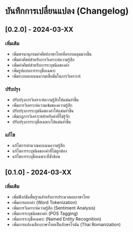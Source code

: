# บันทึกการเปลี่ยนแปลง (Changelog)

## [0.2.0] - 2024-03-XX

### เพิ่มเติม
- เพิ่มพจนานุกรมคำศัพท์ภาษาไทยที่ครอบคลุมมากขึ้น
- เพิ่มคำศัพท์สำหรับการวิเคราะห์ความรู้สึก
- เพิ่มคำศัพท์สำหรับการระบุชนิดของคำ
- เพิ่มรูปแบบการระบุชื่อเฉพาะ
- เพิ่มระบบคะแนนความเชื่อมั่นในการวิเคราะห์

### ปรับปรุง
- ปรับปรุงการวิเคราะห์ความรู้สึกให้แม่นยำขึ้น
- เพิ่มการวิเคราะห์ความเข้มของความรู้สึก
- ปรับปรุงการระบุชนิดของคำให้แม่นยำขึ้น
- เพิ่มกฎการวิเคราะห์สำหรับคำที่ไม่รู้จัก
- ปรับปรุงการระบุชื่อเฉพาะให้แม่นยำขึ้น

### แก้ไข
- แก้ไขการคำนวณคะแนนความรู้สึก
- แก้ไขการระบุชนิดของคำที่ไม่ถูกต้อง
- แก้ไขการระบุชื่อเฉพาะที่ซ้ำซ้อน

## [0.1.0] - 2024-03-XX

### เพิ่มเติม
- เพิ่มฟังก์ชันพื้นฐานสำหรับการประมวลผลภาษาไทย
- เพิ่มการแยกคำ (Word Tokenization)
- เพิ่มการวิเคราะห์ความรู้สึก (Sentiment Analysis)
- เพิ่มการระบุชนิดของคำ (POS Tagging)
- เพิ่มการระบุชื่อเฉพาะ (Named Entity Recognition)
- เพิ่มการแปลงเสียงภาษาไทยเป็นอักษรโรมัน (Thai Romanization) 